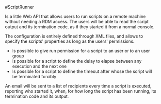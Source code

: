 #ScriptRunner

Is a little Web API that allows users to run scripts on a remote machine without needing a RDM access.
The users will be able to read the script output and its termination code, as if they started it from
a normal console.

The configuration is entirely defined through XML files, and allows to specify the scripts' properties
as long as the users' permissions.

- Is possible to give run permission for a script to an user or to an user group
- Is possible for a script to define the delay to elapse between any execution and the next one
- Is possible for a script to define the timeout after whose the script will be terminated forcibly

An email will be sent to a list of recipients every time a script is executed, reporting who started
it, when, for how long the script has been running, its termination code and its output.
